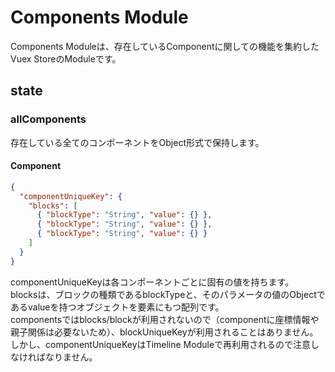 # Components Module
Components Moduleは、存在しているComponentに関しての機能を集約したVuex StoreのModuleです。  

## state
### allComponents
存在している全てのコンポーネントをObject形式で保持します。  

#### Component
```json
{
  "componentUniqueKey": {
    "blocks": [
      { "blockType": "String", "value": {} },
      { "blockType": "String", "value": {} },
      { "blockType": "String", "value": {} }
    ]
  }
}
```

componentUniqueKeyは各コンポーネントごとに固有の値を持ちます。  
blocksは、ブロックの種類であるblockTypeと、そのパラメータの値のObjectであるvalueを持つオブジェクトを要素にもつ配列です。  
componentsではblocks/blockが利用されないので（componentに座標情報や親子関係は必要ないため）、blockUniqueKeyが利用されることはありません。  
しかし、componentUniqueKeyはTimeline Moduleで再利用されるので注意しなければなりません。
